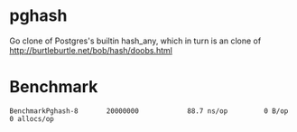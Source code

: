 # pghash
Go clone of Postgres's builtin hash_any, which in turn is an clone of http://burtleburtle.net/bob/hash/doobs.html

# Benchmark

	BenchmarkPghash-8   	20000000	        88.7 ns/op	       0 B/op	       0 allocs/op



